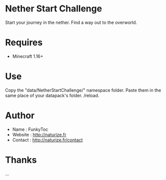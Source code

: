 # Nether Start Challenge
Start your journey in the nether. Find a way out to the overworld.

# Requires
- Minecraft 1.16+

# Use
Copy the "data/NetherStartChallenge/" namespace folder. Paste them in the same place of your datapack's folder. /reload.

# Author
- Name : FunkyToc
- Website : http://naturize.fr
- Contact : http://naturize.fr/contact

# Thanks
...
